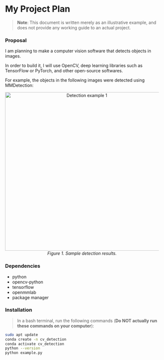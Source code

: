 # My Project Plan

> **Note**: This document is written merely as an illustrative example, and does not provide any working guide to an actual project.

### Proposal

I am planning to make a computer vision software that detects objects in images.

In order to build it, I will use OpenCV, deep learning libraries such as TensorFlow or PyTorch, and other open-source softwares.

For example, the objects in the following images were detected using MMDetection:

<p align="center">
  <img src="https://user-images.githubusercontent.com/12907710/137271636-56ba1cd2-b110-4812-8221-b4c120320aa9.png" alt="Detection example 1" width="520">
  <br />
  <em>Figure 1. Sample detection results.</em>
</p>

### Dependencies

- python  
- opencv-python  
- tensorflow  
- openmmlab  
- package manager

### Installation

> In a bash terminal, run the following commands (**Do NOT actually run these commands on your computer**):

```bash
sudo apt update
conda create -n cv_detection
conda activate cv_detection
python --version
python example.py
